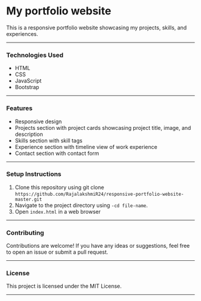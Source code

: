 
# My portfolio website

This is a responsive portfolio website showcasing my projects, skills, and experiences.

---

### Technologies Used

- HTML
- CSS
- JavaScript
- Bootstrap

---

### Features

- Responsive design
- Projects section with project cards showcasing project title, image, and description
- Skills section with skill tags
- Experience section with timeline view of work experience
- Contact section with contact form

---

### Setup Instructions

1. Clone this repository using git clone `https://github.com/RajalakshmiR24/responsive-portfolio-website-master.git`
2. Navigate to the project directory using `-cd file-name`.
3. Open `index.html` in a web browser

---

### Contributing

Contributions are welcome! If you have any ideas or suggestions, feel free to open an issue or submit a pull request.

---

### License

This project is licensed under the MIT License.

---
